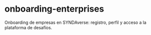 # onboarding-enterprises
Onboarding de empresas en SYNDAverse: registro, perfil y acceso a la plataforma de desafíos.
